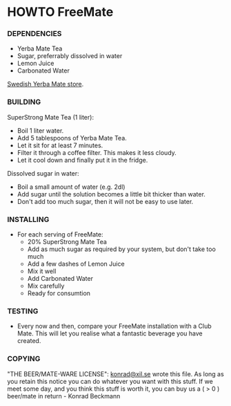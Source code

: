 # HOWTO FreeMate

### DEPENDENCIES
- Yerba Mate Tea
- Sugar, preferrably dissolved in water
- Lemon Juice
- Carbonated Water

[Swedish Yerba Mate store](https://www.yerba.se/).

### BUILDING
SuperStrong Mate Tea (1 liter):
- Boil 1 liter water.
- Add 5 tablespoons of Yerba Mate Tea.
- Let it sit for at least 7 minutes.
- Filter it through a coffee filter. This makes it less cloudy.
- Let it cool down and finally put it in the fridge.

Dissolved sugar in water:
- Boil a small amount of water (e.g. 2dl)
- Add sugar until the solution becomes a little bit thicker than water.
- Don't add too much sugar, then it will not be easy to use later.

### INSTALLING
- For each serving of FreeMate:
  - 20% SuperStrong Mate Tea
  - Add as much sugar as required by your system, but don't take too much
  - Add a few dashes of Lemon Juice
  - Mix it well
  - Add Carbonated Water
  - Mix carefully
  - Ready for consumtion

### TESTING
- Every now and then, compare your FreeMate installation with a Club Mate. This will let you realise what a fantastic beverage you have created.


### COPYING
"THE BEER/MATE-WARE LICENSE":
<konrad@xil.se> wrote this file. As long as you retain this notice you
can do whatever you want with this stuff. If we meet some day, and you think
this stuff is worth it, you can buy us a ( > 0 ) beer/mate in return - Konrad Beckmann
